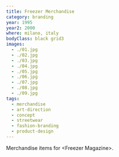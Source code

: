 ```yaml
---
title: Freezer Merchandise
category: branding
year: 1995
year2: 2000
where: milano, italy
bodyClass: black grid3
images:
  - ./01.jpg
  - ./02.jpg
  - ./03.jpg
  - ./04.jpg
  - ./05.jpg
  - ./06.jpg
  - ./07.jpg
  - ./08.jpg
  - ./09.jpg
tags:
  - merchandise
  - art-direction
  - concept
  - streetwear
  - fashion-branding
  - product-design
---
```


Merchandise items for &lt;Freezer Magazine&gt;.
